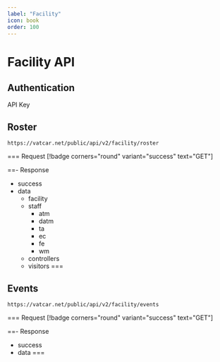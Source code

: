 ```yaml
---
label: "Facility"
icon: book
order: 100
---
```


# Facility API

## Authentication

API Key

## Roster

```
https://vatcar.net/public/api/v2/facility/roster
```

=== Request [!badge corners="round" variant="success" text="GET"] 

==- Response
- success
- data
    - facility
    - staff
        - atm
        - datm
        - ta
        - ec
        - fe
        - wm
    - controllers
    - visitors
===

## Events

```
https://vatcar.net/public/api/v2/facility/events
```

=== Request [!badge corners="round" variant="success" text="GET"] 

==- Response
- success
- data
===